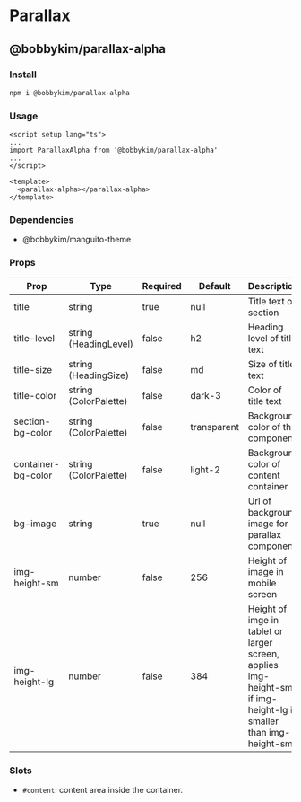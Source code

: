 # Parallax

## @bobbykim/parallax-alpha

### Install

```sh
npm i @bobbykim/parallax-alpha
```

### Usage

```vue
<script setup lang="ts">
...
import ParallaxAlpha from '@bobbykim/parallax-alpha'
...
</script>

<template>
  <parallax-alpha></parallax-alpha>
</template>
```

### Dependencies

- @bobbykim/manguito-theme

### Props

| Prop               | Type                  | Required | Default     | Description                                                                                                     |
| ------------------ | --------------------- | -------- | ----------- | --------------------------------------------------------------------------------------------------------------- |
| title              | string                | true     | null        | Title text of section                                                                                           |
| title-level        | string (HeadingLevel) | false    | h2          | Heading level of title text                                                                                     |
| title-size         | string (HeadingSize)  | false    | md          | Size of title text                                                                                              |
| title-color        | string (ColorPalette) | false    | dark-3      | Color of title text                                                                                             |
| section-bg-color   | string (ColorPalette) | false    | transparent | Background color of the component                                                                               |
| container-bg-color | string (ColorPalette) | false    | light-2     | Background color of content container                                                                           |
| bg-image           | string                | true     | null        | Url of background image for parallax component                                                                  |
| img-height-sm      | number                | false    | 256         | Height of image in mobile screen                                                                                |
| img-height-lg      | number                | false    | 384         | Height of imge in tablet or larger screen, applies img-height-sm if img-height-lg is smaller than img-height-sm |

### Slots

- `#content`: content area inside the container.
